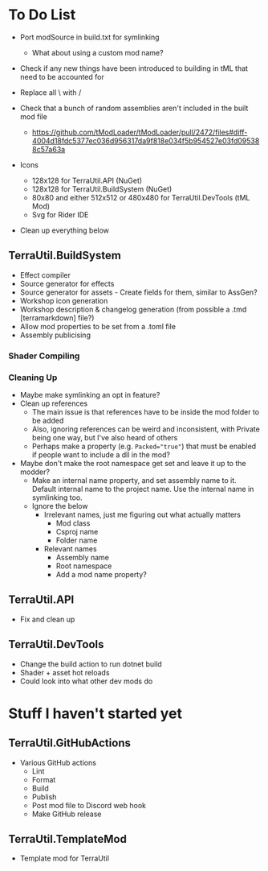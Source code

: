﻿# To Do List

- Port modSource in build.txt for symlinking
  - What about using a custom mod name?
- Check if any new things have been introduced to building in tML that need to be accounted for
- Replace all \ with /
- Check that a bunch of random assemblies aren't included in the built mod file
  - https://github.com/tModLoader/tModLoader/pull/2472/files#diff-4004d18fdc5377ec036d956317da9f818e034f5b954527e03fd095388c57a63a

- Icons
  - 128x128 for TerraUtil.API (NuGet)
  - 128x128 for TerraUtil.BuildSystem (NuGet)
  - 80x80 and either 512x512 or 480x480 for TerraUtil.DevTools (tML Mod)
  - Svg for Rider IDE
- Clean up everything below

## TerraUtil.BuildSystem
- Effect compiler
- Source generator for effects
- Source generator for assets - Create fields for them, similar to AssGen?
- Workshop icon generation
- Workshop description & changelog generation (from possible a .tmd [terramarkdown] file?)
- Allow mod properties to be set from a .toml file
- Assembly publicising

### Shader Compiling


  <!-- Compile shaders -->
  <!-- TODO: fxc has to be added to path to work, add to tML at some point and make it work for mac and linux users
  <Target Name="CompileShader" BeforeTargets="Build" Condition="$(TerraUtil-CompileShaders)">
    <!- Finding old effect files and effect source files
    <ItemGroup>
      <EffectFiles Include="Assets/Effects/**/*.fx" />
      <FxcFiles Include="Assets/Effects/**/*.fxc" />
    </ItemGroup>

    <!- Delete the old fxc files ->
    <Delete Files="%(FxcFiles.Identity)" Condition="Exists('%(FxcFiles.Identity)')" />
    <!- Compile the fx files ->
    <Exec Command="fxc /T fx_2_0 /Fo Assets/Effects/$([System.IO.Path]::GetFileNameWithoutExtension('%(EffectFiles.FullPath)')).fxc /Od %(EffectFiles.Identity)" Condition="Exists('%(EffectFiles.Identity)')" />
  </Target>
  -->

  <!-- Remove compiled shader and XNA files from editor -->
  <!-- TODO: move this to the build system
  <ItemGroup>
    <None Remove="**\*.xnb" />
    <None Remove="**\*.fxc" />
  </ItemGroup>-->


  <PropertyGroup>
    <!-- TODO: make this opt out -->
    <!-- TODO: move this to the build system
    <NoWarn>MSB3270;MSB3277;X4717;$(NoWarn)</NoWarn>-->
  </PropertyGroup>

### Cleaning Up
- Maybe make symlinking an opt in feature?
- Clean up references
  - The main issue is that references have to be inside the mod folder to be added
  - Also, ignoring references can be weird and inconsistent, with Private being one way, but I've also heard of others
  - Perhaps make a property (e.g. `Packed="true"`) that must be enabled if people want to include a dll in the mod?
- Maybe don't make the root namespace get set and leave it up to the modder?
  - Make an internal name property, and set assembly name to it. Default internal name to the project name. Use the internal name in symlinking too.
  - Ignore the below
    - Irrelevant names, just me figuring out what actually matters
      - Mod class
      - Csproj name
      - Folder name
    - Relevant names
      - Assembly name
      - Root namespace
      - Add a mod name property?

## TerraUtil.API
- Fix and clean up

## TerraUtil.DevTools
- Change the build action to run dotnet build
- Shader + asset hot reloads
- Could look into what other dev mods do

# Stuff I haven't started yet

## TerraUtil.GitHubActions
- Various GitHub actions
  - Lint
  - Format
  - Build
  - Publish
  - Post mod file to Discord web hook
  - Make GitHub release

## TerraUtil.TemplateMod
- Template mod for TerraUtil
